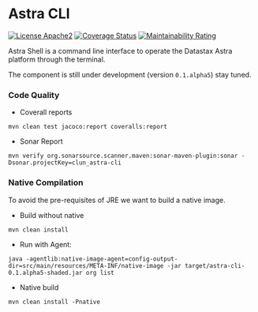 # Astra CLI

[![License Apache2](https://img.shields.io/hexpm/l/plug.svg)](http://www.apache.org/licenses/LICENSE-2.0)
[![Coverage Status](https://coveralls.io/repos/github/datastax/astra-cli/badge.svg?branch=main)](https://coveralls.io/github/datastax/astra-cli?branch=main)
[![Maintainability Rating](https://sonarcloud.io/api/project_badges/measure?project=clun_astra-cli&metric=sqale_rating)](https://sonarcloud.io/summary/overall?id=clun_astra-cli)

Astra Shell is a command line interface to operate the Datastax Astra platform through the terminal. 

The component is still under development (version `0.1.alpha5`) stay tuned.


### Code Quality

- Coverall reports

```
mvn clean test jacoco:report coveralls:report
```

- Sonar Report

```
mvn verify org.sonarsource.scanner.maven:sonar-maven-plugin:sonar -Dsonar.projectKey=clun_astra-cli
```


### Native Compilation

To avoid the pre-requisites of JRE we want to build a native image.

- Build without native

```
mvn clean install
```

- Run with Agent:

```
java -agentlib:native-image-agent=config-output-dir=src/main/resources/META-INF/native-image -jar target/astra-cli-0.1.alpha5-shaded.jar org list
```

- Native build

```
mvn clean install -Pnative
```


